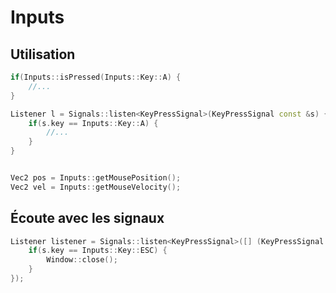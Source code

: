 # Inputs

## Utilisation

```cpp
if(Inputs::isPressed(Inputs::Key::A) {
	//...
}

Listener l = Signals::listen<KeyPressSignal>(KeyPressSignal const &s) {
	if(s.key == Inputs::Key::A) {
		//...
	}
}


Vec2 pos = Inputs::getMousePosition();
Vec2 vel = Inputs::getMouseVelocity();
```

## Écoute avec les signaux

```cpp
Listener listener = Signals::listen<KeyPressSignal>([] (KeyPressSignal const &s) {
	if(s.key == Inputs::Key::ESC) {
		Window::close();
	}
});
```
